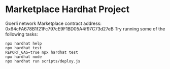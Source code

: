 # Marketplace Hardhat Project

Goerli network Marketplace contract address: 0x64cFA678B1f21Fc797cE9F1BD05A4f97C73d27eB
Try running some of the following tasks:

```shell
npx hardhat help
npx hardhat test
REPORT_GAS=true npx hardhat test
npx hardhat node
npx hardhat run scripts/deploy.js
```
